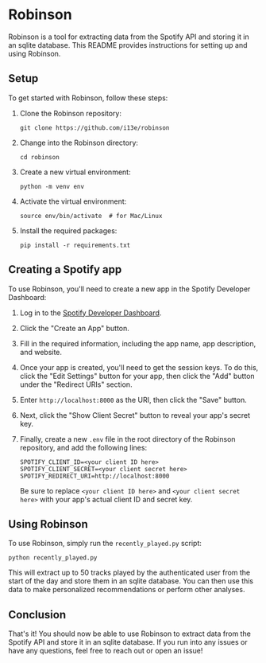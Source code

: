 # Robinson

Robinson is a tool for extracting data from the Spotify API and storing it in an sqlite database.
This README provides instructions for setting up and using Robinson.

## Setup

To get started with Robinson, follow these steps:

1. Clone the Robinson repository:

   ```
   git clone https://github.com/i13e/robinson
   ```

2. Change into the Robinson directory:

   ```
   cd robinson
   ```

3. Create a new virtual environment:

   ```
   python -m venv env
   ```

4. Activate the virtual environment:

   ```
   source env/bin/activate  # for Mac/Linux
   ```

5. Install the required packages:

   ```
   pip install -r requirements.txt
   ```

## Creating a Spotify app

To use Robinson, you'll need to create a new app in the Spotify Developer Dashboard:

1. Log in to the [Spotify Developer Dashboard](https://developer.spotify.com/dashboard/).

2. Click the "Create an App" button.

3. Fill in the required information, including the app name, app description, and website.

4. Once your app is created, you'll need to get the session keys. To do this, click the "Edit Settings"
   button for your app, then click the "Add" button under the "Redirect URIs" section.

5. Enter `http://localhost:8000` as the URI, then click the "Save" button.

6. Next, click the "Show Client Secret" button to reveal your app's secret key.

7. Finally, create a new `.env` file in the root directory of the Robinson repository, and add the
   following lines:

   ```
   SPOTIFY_CLIENT_ID=<your client ID here>
   SPOTIFY_CLIENT_SECRET=<your client secret here>
   SPOTIFY_REDIRECT_URI=http://localhost:8000
   ```

   Be sure to replace `<your client ID here>` and `<your client secret here>` with your app's actual
   client ID and secret key.

## Using Robinson

To use Robinson, simply run the `recently_played.py` script:

```
python recently_played.py
```

This will extract up to 50 tracks played by the authenticated user from the start of the day and store them
in an sqlite database. You can then use this data to make personalized recommendations or perform other analyses.

## Conclusion

That's it! You should now be able to use Robinson to extract data from the Spotify API and store it in an sqlite
database. If you run into any issues or have any questions, feel free to reach out or open an issue!
